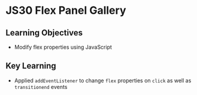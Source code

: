 # JS30 Flex Panel Gallery #

## Learning Objectives ##
- Modify flex properties using JavaScript

## Key Learning ##
- Applied `addEventListener` to change `flex` properties on `click` as well as `transitionend` events